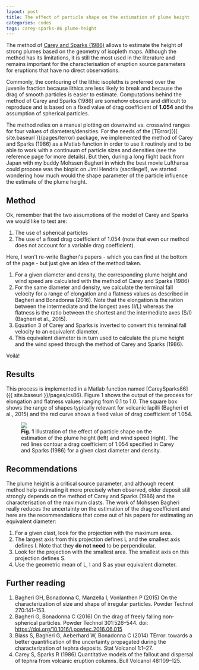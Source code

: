 ```yaml
---
layout: post
title: The effect of particle shape on the estimation of plume height
categories: codes
tags: carey-sparks-86 plume-height
---
```


The method of <a href="https://link.springer.com/article/10.1007%2FBF01046546?LI=true" target="_blank">Carey and Sparks (1986)</a> allows to estimate the height of strong plumes based on the geometry of isopleth maps. Although the method has its limitations, it is still the most used in the literature and remains important for the characterisation of eruption source parameters for eruptions that have no direct observations.

Commonly, the contouring of the lithic isopleths is preferred over the juvenile fraction because lithics are less likely to break and because the drag of smooth particles is easier to estimate. Computations behind the method of Carey and Sparks (1986) are somehow obscure and difficult to reproduce and is based on a fixed value of drag coefficient of <b>1.054</b> and the assumption of spherical particles. 

The method relies on a manual plotting on downwind vs. crosswind ranges for four values of diameters/densities. For the needs of the [TError]({{ site.baseurl }}/pages/terror) package, we implemented the method of Carey and Sparks (1986) as a Matlab function in order to use it routinely and to be able to work with a continuum of particle sizes and densities (see the reference page for more details). But then, during a long flight back from Japan with my buddy Mohssen Bagheri in which the best movie Lufthansa could propose was the biopic on Jimi Hendrix (sacrilege!), we started wondering how much would the shape parameter of the particle influence the estimate of the plume height.

## Method
Ok, remember that the two assumptions of the model of Carey and Sparks we would like to test are:
1. The use of spherical particles
2. The use of a fixed drag coefficient of 1.054 (note that even our method does not account for a variable drag coefficient).

Here, I won't re-write Bagheri's papers - which you can find at the bottom of the page - but just give an idea of the method taken.
1. For a given diameter and density, the corresponding plume height and wind speed are calculated with the method of Carey and Sparks (1986)
2. For the same diameter and density, we calculate the terminal fall velocity for a range of elongation and a flatness values as described in Bagheri and Bonadonna (2016). Note that the elongation is the ration between the intermediate and the longest axes (I/L) whereas the flatness is the ratio between the shortest and the intermediate axes (S/I) (Bagheri et al., 2015). 
3. Equation 3 of Carey and Sparks is inverted to convert this terminal fall velocity to an equivalent diameter.
4. This equivalent diameter is in turn used to calculate the plume height and the wind speed through the method of Carey and Sparks (1986).

Voilà!

## Results
This process is implemented in a Matlab function named [CareySparks86]({{ site.baseurl }}/pages/cs86). Figure 1 shows the output of the process for elongation and flatness values ranging from 0.1 to 1.0. The square box shows the range of shapes typically relevant for volcanic lapilli (Bagheri et al., 2015) and the red curve shows a fixed value of drag coefficient of 1.054.

<figure>
	<img src="{{ site.baseurl }}/img/blog/201709/cs86.jpg">
	<figcaption><b>Fig. 1</b> Illustration of the effect of particle shape on the estimation of the plume height (left) and wind speed (right). The red lines contour a drag coefficient of 1.054 specified in Carey and Sparks (1986) for a given clast diameter and density.</figcaption>
</figure>

## Recommendations
The plume height is a critical source parameter, and although recent method help estimating it more precisely when observed, older deposit still strongly depends on the method of Carey and Sparks (1986) and the characterisation of the maximum clasts. The work of Mohssen Bagheri really reduces the uncertainty on the estimation of the drag coefficient and here are the recommendations that come out of his papers for estimating an equivalent diameter:
1. For a given clast, look for the projection with the maximum area.
2. The largest axis from this projection defines L and the smallest axis defines I. Note that they <b>do not need</b> to be perpendicular.
3. Look for the projection with the smallest area. The smallest axis on this projection defines S.
4. Use the geometric mean of L, I and S as your equivalent diameter.

## Further reading
1. Bagheri GH, Bonadonna C, Manzella I, Vonlanthen P (2015) On the characterization of size and shape of irregular particles. Powder Technol 270:141–153.
2. Bagheri G, Bonadonna C (2016) On the drag of freely falling non-spherical particles. Powder Technol 301:526–544. doi: https://doi.org/10.1016/j.powtec.2016.06.015
3. Biass S, Bagheri G, Aeberhard W, Bonadonna C (2014) TError: towards a better quantification of the uncertainty propagated during the characterization of tephra deposits. Stat Volcanol 1:1–27.
4. Carey S, Sparks R (1986) Quantitative models of the fallout and dispersal of tephra from volcanic eruption columns. Bull Volcanol 48:109–125.
